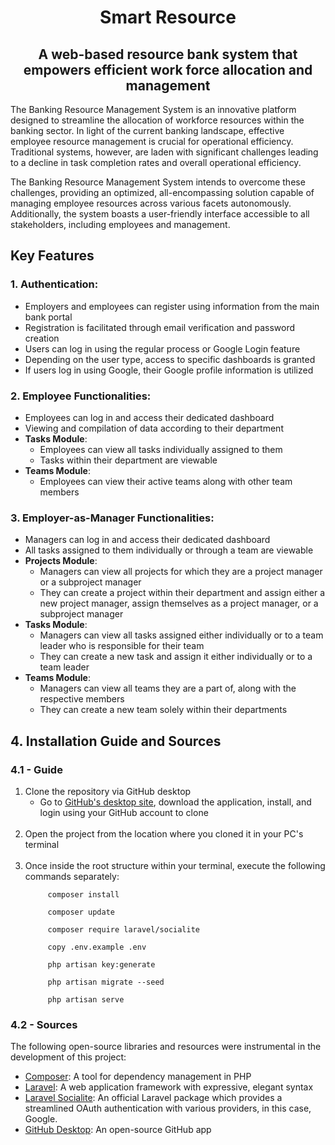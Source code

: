 <h1 style="text-align: center;">
    Smart Resource
</h1>

<h2 style="text-align: center;">
    A web-based resource bank system that empowers efficient work force allocation and management
</h2>

The Banking Resource Management System is an innovative platform designed to streamline the allocation of workforce
resources within the banking sector. In light of the current banking landscape, effective employee resource management
is crucial for operational efficiency. Traditional systems, however, are laden with significant challenges leading to a
decline in task completion rates and overall operational efficiency.

The Banking Resource Management System intends to overcome these challenges, providing an optimized, all-encompassing
solution capable of managing employee resources across various facets autonomously. Additionally, the system boasts a
user-friendly interface accessible to all stakeholders, including employees and management.

## Key Features

### 1. Authentication:

- Employers and employees can register using information from the main bank portal
- Registration is facilitated through email verification and password creation
- Users can log in using the regular process or Google Login feature
- Depending on the user type, access to specific dashboards is granted
- If users log in using Google, their Google profile information is utilized

### 2. Employee Functionalities:

- Employees can log in and access their dedicated dashboard
- Viewing and compilation of data according to their department
- **Tasks Module**:
    - Employees can view all tasks individually assigned to them
    - Tasks within their department are viewable
- **Teams Module**:
    - Employees can view their active teams along with other team members

### 3. Employer-as-Manager Functionalities:

- Managers can log in and access their dedicated dashboard
- All tasks assigned to them individually or through a team are viewable
- **Projects Module**:
    - Managers can view all projects for which they are a project manager or a subproject manager
    - They can create a project within their department and assign either a new project manager, assign themselves as a
      project manager, or a subproject manager
- **Tasks Module**:
    - Managers can view all tasks assigned either individually or to a team leader who is responsible for their team
    - They can create a new task and assign it either individually or to a team leader
- **Teams Module**:
    - Managers can view all teams they are a part of, along with the respective members
    - They can create a new team solely within their departments

## 4. Installation Guide and Sources

### 4.1 - Guide

1. Clone the repository via GitHub desktop
    - Go to [GitHub's desktop site](https://desktop.github.com/), download the application, install, and login using
      your GitHub account to clone
      <br><br>
2. Open the project from the location where you cloned it in your PC's terminal
   <br><br>
3. Once inside the root structure within your terminal, execute the following commands separately:
   ```shell
        composer install
      ```
   ```shell
        composer update
   ```
   ```shell
        composer require laravel/socialite
   ```
   ```shell
        copy .env.example .env
   ```
   ```shell
        php artisan key:generate
   ```
   ```shell
        php artisan migrate --seed
   ```
   ```shell
        php artisan serve
   ```

### 4.2 - Sources

The following open-source libraries and resources were instrumental in the development of this project:

- [Composer](https://getcomposer.org/): A tool for dependency management in PHP
- [Laravel](https://laravel.com/): A web application framework with expressive, elegant syntax
- [Laravel Socialite](https://laravel.com/docs/socialite): An official Laravel package which provides a streamlined
  OAuth authentication with various providers, in this case, Google.
- [GitHub Desktop](https://desktop.github.com/): An open-source GitHub app
